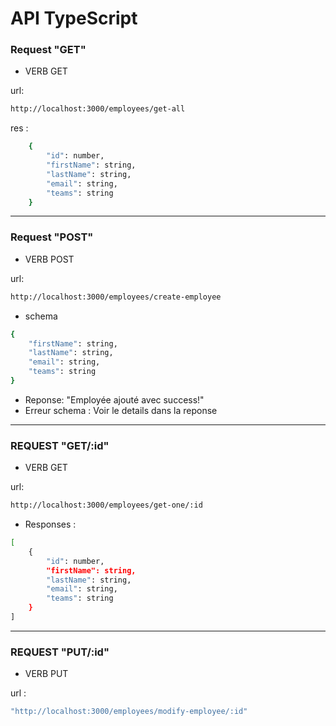 # API TypeScript

### Request "GET" 

- VERB GET 

url: 
```bash 
http://localhost:3000/employees/get-all
```

res :

```bash
    {
        "id": number,
        "firstName": string,
        "lastName": string,
        "email": string,
        "teams": string
    }
```
---

### Request "POST"

- VERB POST

url: 
```bash
http://localhost:3000/employees/create-employee
```
- schema

```bash
{
    "firstName": string,
    "lastName": string,
    "email": string,
    "teams": string
}
```
- Reponse: "Employée ajouté avec success!"
- Erreur schema : Voir le details dans la reponse

---

### REQUEST "GET/:id"

- VERB GET 

url: 
```bash 
http://localhost:3000/employees/get-one/:id
```
- Responses : 
```bash 
[
    {
        "id": number,
        "firstName": string,
        "lastName": string,
        "email": string,
        "teams": string
    }
]
```

---

### REQUEST "PUT/:id"

- VERB PUT 

url :
```bash 
"http://localhost:3000/employees/modify-employee/:id"
```


